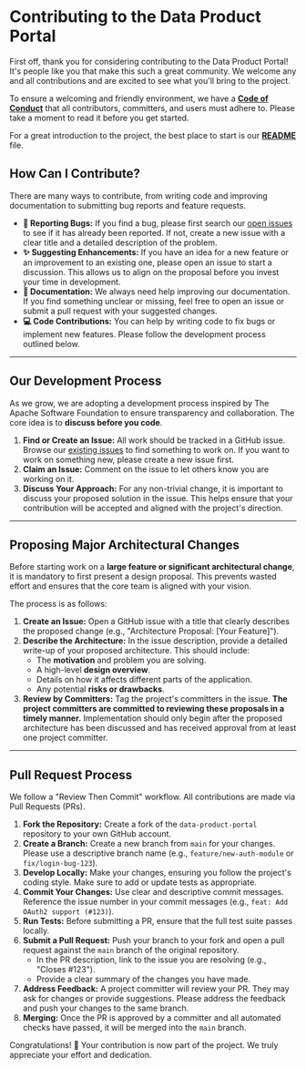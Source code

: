 # Contributing to the Data Product Portal

First off, thank you for considering contributing to the Data Product Portal! It's people like you that make this such a great community. We welcome any and all contributions and are excited to see what you'll bring to the project.

To ensure a welcoming and friendly environment, we have a **[Code of Conduct](CODE_OF_CONDUCT.md)** that all contributors, committers, and users must adhere to. Please take a moment to read it before you get started.

For a great introduction to the project, the best place to start is our **[README](README.md)** file.

## How Can I Contribute?

There are many ways to contribute, from writing code and improving documentation to submitting bug reports and feature requests.

* **🐛 Reporting Bugs:** If you find a bug, please first search our [open issues](https://github.com/conveyordata/data-product-portal/issues) to see if it has already been reported. If not, create a new issue with a clear title and a detailed description of the problem.
* **✨ Suggesting Enhancements:** If you have an idea for a new feature or an improvement to an existing one, please open an issue to start a discussion. This allows us to align on the proposal before you invest your time in development.
* **📝 Documentation:** We always need help improving our documentation. If you find something unclear or missing, feel free to open an issue or submit a pull request with your suggested changes.
* **💻 Code Contributions:** You can help by writing code to fix bugs or implement new features. Please follow the development process outlined below.

***

## Our Development Process

As we grow, we are adopting a development process inspired by The Apache Software Foundation to ensure transparency and collaboration. The core idea is to **discuss before you code**.

1.  **Find or Create an Issue:** All work should be tracked in a GitHub issue. Browse our [existing issues](https://github.com/conveyordata/data-product-portal/issues) to find something to work on. If you want to work on something new, please create a new issue first.
2.  **Claim an Issue:** Comment on the issue to let others know you are working on it.
3.  **Discuss Your Approach:** For any non-trivial change, it is important to discuss your proposed solution in the issue. This helps ensure that your contribution will be accepted and aligned with the project's direction.

***

## Proposing Major Architectural Changes

Before starting work on a **large feature or significant architectural change**, it is mandatory to first present a design proposal. This prevents wasted effort and ensures that the core team is aligned with your vision.

The process is as follows:

1.  **Create an Issue:** Open a GitHub issue with a title that clearly describes the proposed change (e.g., "Architecture Proposal: [Your Feature]").
2.  **Describe the Architecture:** In the issue description, provide a detailed write-up of your proposed architecture. This should include:
    * The **motivation** and problem you are solving.
    * A high-level **design overview**.
    * Details on how it affects different parts of the application.
    * Any potential **risks or drawbacks**.
3.  **Review by Committers:** Tag the project's committers in the issue. **The project committers are committed to reviewing these proposals in a timely manner.** Implementation should only begin after the proposed architecture has been discussed and has received approval from at least one project committer.

***

## Pull Request Process

We follow a "Review Then Commit" workflow. All contributions are made via Pull Requests (PRs).

1.  **Fork the Repository:** Create a fork of the `data-product-portal` repository to your own GitHub account.
2.  **Create a Branch:** Create a new branch from `main` for your changes. Please use a descriptive branch name (e.g., `feature/new-auth-module` or `fix/login-bug-123`).
3.  **Develop Locally:** Make your changes, ensuring you follow the project's coding style. Make sure to add or update tests as appropriate.
4.  **Commit Your Changes:** Use clear and descriptive commit messages. Reference the issue number in your commit messages (e.g., `feat: Add OAuth2 support (#123)`).
5.  **Run Tests:** Before submitting a PR, ensure that the full test suite passes locally.
6.  **Submit a Pull Request:** Push your branch to your fork and open a pull request against the `main` branch of the original repository.
    * In the PR description, link to the issue you are resolving (e.g., "Closes #123").
    * Provide a clear summary of the changes you have made.
7.  **Address Feedback:** A project committer will review your PR. They may ask for changes or provide suggestions. Please address the feedback and push your changes to the same branch.
8.  **Merging:** Once the PR is approved by a committer and all automated checks have passed, it will be merged into the `main` branch.

Congratulations! 🎉 Your contribution is now part of the project. We truly appreciate your effort and dedication.